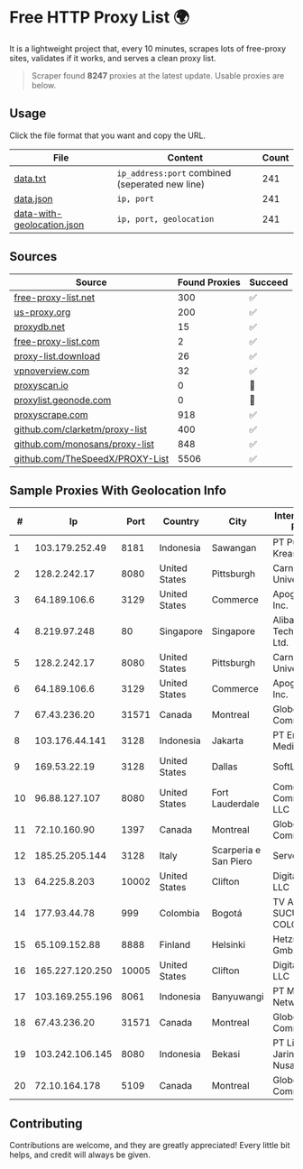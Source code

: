 
# Free HTTP Proxy List 🌍

It is a lightweight project that, every 10 minutes, scrapes lots of free-proxy sites, validates if it works, and serves a clean proxy list.


> Scraper found **8247** proxies at the latest update. Usable proxies are below.

## Usage

Click the file format that you want and copy the URL.


|File|Content|Count|
|----|-------|-----|
|[data.txt](https://raw.githubusercontent.com/themiralay/Proxy-List-World/master/data.txt)|`ip_address:port` combined (seperated new line)|241|
|[data.json](https://raw.githubusercontent.com/themiralay/Proxy-List-World/master/data.json)|`ip, port`|241|
|[data-with-geolocation.json](https://raw.githubusercontent.com/themiralay/Proxy-List-World/master/data-with-geolocation.json)|`ip, port, geolocation`|241|

## Sources

|Source|Found Proxies|Succeed|
|------|-------------|-------|
|[free-proxy-list.net](https://free-proxy-list.net)|300|✅|
|[us-proxy.org](https://www.us-proxy.org)|200|✅|
|[proxydb.net](http://proxydb.net)|15|✅|
|[free-proxy-list.com](https://free-proxy-list.com/?page=&port=&type%5B%5D=http&type%5B%5D=https&up_time=0&search=Search)|2|✅|
|[proxy-list.download](https://www.proxy-list.download/HTTP)|26|✅|
|[vpnoverview.com](https://vpnoverview.com/privacy/anonymous-browsing/free-proxy-servers)|32|✅|
|[proxyscan.io](https://www.proxyscan.io)|0|🚫|
|[proxylist.geonode.com](https://proxylist.geonode.com/api/proxy-list?limit=300&page=1&sort_by=lastChecked&sort_type=desc&protocols=http,https)|0|🚫|
|[proxyscrape.com](https://api.proxyscrape.com/v2/?request=displayproxies&protocol=http&timeout=10000&country=all&ssl=all&anonymity=all)|918|✅|
|[github.com/clarketm/proxy-list](https://raw.githubusercontent.com/clarketm/proxy-list/master/proxy-list-raw.txt)|400|✅|
|[github.com/monosans/proxy-list](https://raw.githubusercontent.com/monosans/proxy-list/main/proxies/http.txt)|848|✅|
|[github.com/TheSpeedX/PROXY-List](https://raw.githubusercontent.com/TheSpeedX/PROXY-List/master/http.txt)|5506|✅|


## Sample Proxies With Geolocation Info

|#|Ip|Port|Country|City|Internet Service Provider|
|-|--|----|-------|----|-------------------------|
|1|103.179.252.49|8181|Indonesia|Sawangan|PT Pusaka Kreasi Mandiri|
|2|128.2.242.17|8080|United States|Pittsburgh|Carnegie Mellon University|
|3|64.189.106.6|3129|United States|Commerce|Apogee Telecom Inc.|
|4|8.219.97.248|80|Singapore|Singapore|Alibaba (US) Technology Co., Ltd.|
|5|128.2.242.17|8080|United States|Pittsburgh|Carnegie Mellon University|
|6|64.189.106.6|3129|United States|Commerce|Apogee Telecom Inc.|
|7|67.43.236.20|31571|Canada|Montreal|GloboTech Communications|
|8|103.176.44.141|3128|Indonesia|Jakarta|PT Era Digital Media|
|9|169.53.22.19|3128|United States|Dallas|SoftLayer|
|10|96.88.127.107|8080|United States|Fort Lauderdale|Comcast Cable Communications, LLC|
|11|72.10.160.90|1397|Canada|Montreal|GloboTech Communications|
|12|185.25.205.144|3128|Italy|Scarperia e San Piero|Servereasy Italy|
|13|64.225.8.203|10002|United States|Clifton|DigitalOcean, LLC|
|14|177.93.44.78|999|Colombia|Bogotá|TV AZTECA SUCURSAL COLOMBIA|
|15|65.109.152.88|8888|Finland|Helsinki|Hetzner Online GmbH|
|16|165.227.120.250|10005|United States|Clifton|DigitalOcean, LLC|
|17|103.169.255.196|8061|Indonesia|Banyuwangi|PT Master Star Network|
|18|67.43.236.20|31571|Canada|Montreal|GloboTech Communications|
|19|103.242.106.145|8080|Indonesia|Bekasi|PT Lintas Jaringan Nusantara|
|20|72.10.164.178|5109|Canada|Montreal|GloboTech Communications|



## Contributing

Contributions are welcome, and they are greatly appreciated! Every
little bit helps, and credit will always be given.

